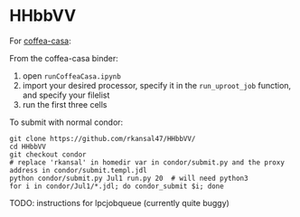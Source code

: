 # HHbbVV

For [coffea-casa](https://coffea-casa.readthedocs.io/en/latest/cc_user.html):

From the coffea-casa binder:
1. open `runCoffeaCasa.ipynb` 
2. import your desired processor, specify it in the `run_uproot_job` function, and specify your filelist
3. run the first three cells


To submit with normal condor:

```
git clone https://github.com/rkansal47/HHbbVV/
cd HHbbVV
git checkout condor
# replace 'rkansal' in homedir var in condor/submit.py and the proxy address in condor/submit.templ.jdl 
python condor/submit.py Jul1 run.py 20  # will need python3
for i in condor/Jul1/*.jdl; do condor_submit $i; done
```




TODO: instructions for lpcjobqueue (currently quite buggy)
